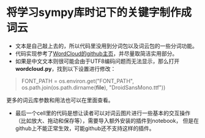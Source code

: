 # 将学习sympy库时记下的关键字制作成词云
- 文本是自己敲上去的，所以代码里没用到分词包以及词云包的一些分词功能。
- 代码实现参考了[WordCloud的github主页](https://github.com/amueller/word_cloud)，并尽量取简洁实用部分。
- 如果是中文文本则很可能会由于UTF8编码问题而无法显示，那么打开**wordcloud.py**，找到以下设置进行修改：
> FONT_PATH = os.environ.get("FONT_PATH", os.path.join(os.path.dirname(__file__), "DroidSansMono.ttf"))

更多的词云库参数和用法也可以在里面查看。
- 最后一个cell里的代码是想让读者可以对词云图片进行一些基本的交互操作（比如放大、拖动和保存等），需要导入额外安装的插件到notebook，
但是在github上不能正常生效，可能github还不支持这样的插件。
